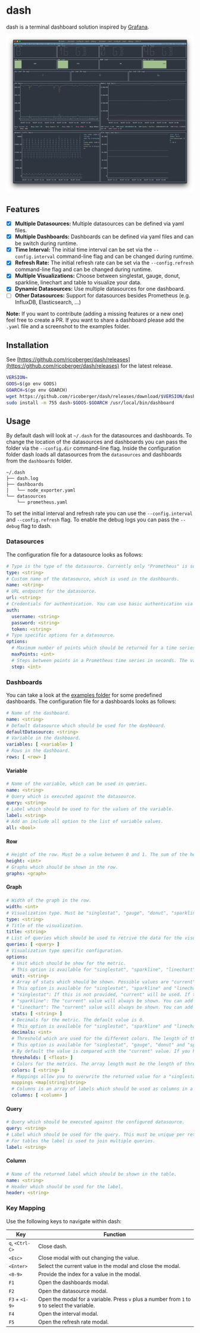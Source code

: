 # dash

dash is a terminal dashboard solution inspired by [Grafana](https://grafana.com).

![node_exporter](./examples/assets/node_exporter.png)

## Features

- [x] **Multiple Datasources:** Multiple datasources can be defined via yaml files.
- [x] **Multiple Dashboards:** Dashboards can be defined via yaml files and can be switch during runtime.
- [x] **Time Interval:** The initial time interval can be set via the `--config.interval` command-line flag and can be changed during runtime.
- [x] **Refresh Rate:** The initial refresh rate can be set via the `--config.refresh` command-line flag and can be changed during runtime.
- [x] **Multiple Visualizations:** Choose between singlestat, gauge, donut, sparkline, linechart and table to visualize your data.
- [x] **Dynamic Datasources:** Use multiple datasources for one dashboard.
- [ ] **Other Datasources:** Support for datasources besides Prometheus (e.g. InfluxDB, Elasticsearch, ...)

**Note:** If you want to contribute (adding a missing features or a new one) feel free to create a PR. If you want to share a dashboard please add the `.yaml` file and a screenshot to the examples folder.

## Installation

See [https://github.com/ricoberger/dash/releases](https://github.com/ricoberger/dash/releases) for the latest release.

```sh
VERSION=
GOOS=$(go env GOOS)
GOARCH=$(go env GOARCH)
wget https://github.com/ricoberger/dash/releases/download/$VERSION/dash-$GOOS-$GOARCH
sudo install -m 755 dash-$GOOS-$GOARCH /usr/local/bin/dashboard
```

## Usage

By default dash will look at `~/.dash` for the datasources and dashboards. To change the location of the datasources and dashboards you can pass the folder via the `--config.dir` command-line flag. Inside the configuration folder dash loads all datasources from the `datasources` and dashboards from the `dashboards` folder.

```
~/.dash
├── dash.log
├── dashboards
│   └── node_exporter.yaml
└── datasources
    └── prometheus.yaml
```

To set the initial interval and refresh rate you can use the `--config.interval` and `--config.refresh` flag. To enable the debug logs you can pass the `--debug` flag to dash.

### Datasources

The configuration file for a datasource looks as follows:

```yaml
# Type is the type of the datasource. Currently only "Prometheus" is supported.
type: <string>
# Custom name of the datasource, which is used in the dashboards.
name: <string>
# URL endpoint for the datasource.
url: <string>
# Credentials for authentication. You can use basic authentication via "username" and "password" or token authentication via the "token" field.
auth:
  username: <string>
  password: <string>
  token: <string>
# Type specific options for a datasource.
options:
  # Maximum number of points which should be returned for a time series from Prometheus.
  maxPoints: <int>
  # Steps between points in a Prometheus time series in seconds. The value is only used if the "maxPoints" option is not set. The default value is 10 seconds.
  step: <int>
```

### Dashboards

You can take a look at the [examples folder](./examples) for some predefined dashboards. The configuration file for a dashboards looks as follows:

```yaml
# Name of the dashboard.
name: <string>
# Default datasource which should be used for the dashboard.
defaultDatasource: <string>
# Variable in the dashboard.
variables: [ <variable> ]
# Rows in the dashboard.
rows: [ <row> ]
```

#### Variable

```yaml
# Name of the variable, which can be used in queries.
name: <string>
# Query which is executed against the datasource.
query: <string>
# Label which should be used to for the values of the variable.
label: <string>
# Add an include all option to the list of variable values.
all: <bool>
```

#### Row

```yaml
# Height of the row. Must be a value between 0 and 1. The sum of the height must be 1.
height: <int>
# Graphs which should be shown in the row.
graphs: <graph>
```

#### Graph

```yaml
# Width of the graph in the row.
width: <int>
# Visualization type. Must be "singlestat", "gauge", "donut", "sparkline" or "linechart".
type: <string>
# Title of the visualization.
title: <string>
# List of queries which should be used to retrive the data for the visualization.
queries: [ <query> ]
# Visualization type specific configuration.
options:
  # Unit which should be show for the metric.
  # This option is available for "singlestat", "sparkline", "linechart" and "table".
  unit: <string>
  # Array of stats which should be shown. Possible values are "current", "first", "min", "max", "avg", "total", "diff" and "range".
  # This option is available for "singlestat", "sparkline" and "linechart".
  # "singlestat": If this is not provided, "current" will be used. If the length of the array is greater then 1 only the first value will be used.
  # "sparkline": The "current" value will always be shown. You can add multiple other values which should be shown in the legend.
  # "linechart": The "current" value will always be shown. You can add multiple other values which should be shown in the legend.
  stats: [ <string> ]
  # Decimals for the metric. The default value is 0.
  # This option is available for "singlestat", "sparkline" and "linechart".
  decimals: <int>
  # Threshold which are used for the different colors. The length of the array must be the length of colors - 1.
  # This option is available for "singlestat", "gauge", "donut" and "sparkline".
  # By default the value is compared with the "current" value. If you have set a value for "stats" it is compared against the first value in the provided array.
  thresholds: [ <float> ]
  # Colors for the metrics. The array length must be the length of thresholds + 1.
  colors: [ <string> ]
  # Mappings allow you to overwrite the returned value for a "singlestat"
  mappings <map[string]string>
  # Columns is an array of labels which should be used as columns in a table.
  columns: [ <column> ]
```

#### Query

```yaml
# Query which should be executed against the configured datasource.
query: <string>
# Label which should be used for the query. This must be unique per returned time series. Returned labels can be used via templating, e.g. "trans {{.device}}".
# For tables the label is used to join multiple queries.
label: <string>
```

#### Column

```yaml
# Name of the returned label which should be shown in the table.
name: <string>
# Header which should be used for the label.
header: <string>
```

### Key Mapping

Use the following keys to navigate within dash:

| Key | Function |
| --- | -------- |
| `q`, `<Ctrl-C>` | Close dash. |
| `<Esc>` | Close modal with out changing the value. |
| `<Enter>` | Select the current value in the modal and close the modal. |
| `<0-9>` | Provide the index for a value in the modal. |
| `F1` | Open the dashboards modal. |
| `F2` | Open the datasource modal. |
| `F3` + `<1-9>` | Open the modal for a variable. Press `v` plus a number from `1` to `9` to select the variable. |
| `F4` | Open the interval modal. |
| `F5` | Open the refresh rate modal. |
